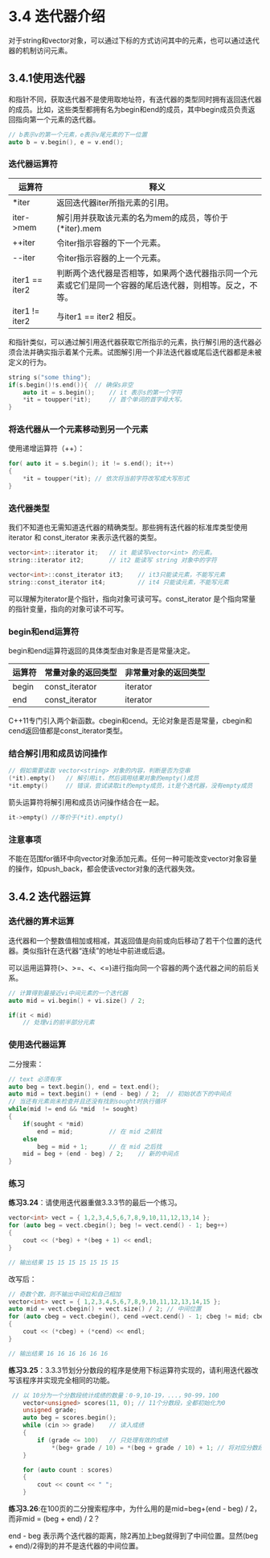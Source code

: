 # 3.4 迭代器介绍

对于string和vector对象，可以通过下标的方式访问其中的元素，也可以通过迭代器的机制访问元素。

## 3.4.1使用迭代器

和指针不同，获取迭代器不是使用取地址符，有迭代器的类型同时拥有返回迭代器的成员。比如，这些类型都拥有名为begin和end的成员，其中begin成员负责返回指向第一个元素的迭代器。

```c++
// b表示v的第一个元素，e表示v尾元素的下一位置
auto b = v.begin(), e = v.end();
```

### 迭代器运算符

| 运算符         | 释义                                                         |
| -------------- | ------------------------------------------------------------ |
| *iter          | 返回迭代器iter所指元素的引用。                               |
| iter->mem      | 解引用并获取该元素的名为mem的成员，等价于(*iter).mem         |
| ++iter         | 令iter指示容器的下一个元素。                                 |
| --iter         | 令iter指示容器的上一个元素。                                 |
| iter1 == iter2 | 判断两个迭代器是否相等，如果两个迭代器指示同一个元素或它们是同一个容器的尾后迭代器，则相等。反之，不等。 |
| iter1 != iter2 | 与iter1 == iter2 相反。                                      |

和指针类似，可以通过解引用迭代器获取它所指示的元素，执行解引用的迭代器必须合法并确实指示着某个元素。试图解引用一个非法迭代器或尾后迭代器都是未被定义的行为。

```c++
string s("some thing");
if(s.begin()!s.end()){	// 确保s非空
    auto it = s.begin();	// it 表示s的第一个字符
    *it = toupper(*it);		// 首个单词的首字母大写。
}
```

### 将迭代器从一个元素移动到另一个元素

使用递增运算符（++）：

```c++
for( auto it = s.begin(); it != s.end(); it++)
{
    *it = toupper(*it);	// 依次将当前字符改写成大写形式
}
```

### 迭代器类型

我们不知道也无需知道迭代器的精确类型。那些拥有迭代器的标准库类型使用 iterator 和 const_iterator 来表示迭代器的类型。

```c++
vector<int>::iterator it;	// it 能读写vector<int> 的元素。
string::iterator it2;		// it2 能读写 string 对象中的字符

vector<int>::const_iterator it3;	// it3只能读元素，不能写元素
string::const_iterator it4;			// it4 只能读元素，不能写元素
```

可以理解为iterator是个指针，指向对象可读可写。const_iterator 是个指向常量的指针变量，指向的对象可读不可写。

### begin和end运算符

begin和end运算符返回的具体类型由对象是否是常量决定。

| 运算符 | 常量对象的返回类型 | 非常量对象的返回类型 |
| ------ | ------------------ | -------------------- |
| begin  | const_iterator     | iterator             |
| end    | const_iterator     | iterator             |

C++11专门引入两个新函数。cbegin和cend。无论对象是否是常量，cbegin和cend返回值都是const_iterator类型。

### 结合解引用和成员访问操作

```c++
// 假如需要读取 vector<string> 对象的内容，判断是否为空串
(*it).empty()	// 解引用it，然后调用结果对象的empty()成员
*it.empty()		// 错误，尝试读取it的empty成员，it是个迭代器，没有empty成员
```

箭头运算符将解引用和成员访问操作结合在一起。

```c++
it->empty()	//等价于(*it).empty() 
```

### 注意事项

不能在范围for循环中向vector对象添加元素。任何一种可能改变vector对象容量的操作，如push_back，都会使该vector对象的迭代器失效。

## 3.4.2 迭代器运算

### 迭代器的算术运算

迭代器和一个整数值相加或相减，其返回值是向前或向后移动了若干个位置的迭代器。类似指针在迭代器“连续”的地址中前进或后退。

可以运用运算符(>、>=、<、<=)进行指向同一个容器的两个迭代器之间的前后关系。

```c++
// 计算得到最接近vi中间元素的一个迭代器
auto mid = vi.begin() + vi.size() / 2;

if(it < mid)
	// 处理vi的前半部分元素
```

### 使用迭代器运算

二分搜索：

```c++
// text 必须有序
auto beg = text.begin(), end = text.end();
auto mid = text.begin() + (end - beg) / 2;	// 初始状态下的中间点
// 当还有元素尚未检查并且还没有找到sought时执行循环
while(mid != end && *mid  != sought)
{
    if(sought < *mid)
        end = mid;			// 在 mid 之前找
    else
        beg = mid + 1;		// 在 mid 之后找
    mid = beg + (end - beg) / 2;	// 新的中间点
}
```

### 练习

**练习3.24**：请使用迭代器重做3.3.3节的最后一个练习。

```c++
vector<int> vect = { 1,2,3,4,5,6,7,8,9,10,11,12,13,14 };
for (auto beg = vect.cbegin(); beg != vect.cend() - 1; beg++)
{
    cout << (*beg) + *(beg + 1) << endl;
}

// 输出结果 15 15 15 15 15 15 15
```

改写后：

```c++
// 奇数个数，则不输出中间位和自己相加
vector<int> vect = { 1,2,3,4,5,6,7,8,9,10,11,12,13,14,15 };
auto mid = vect.cbegin() + vect.size() / 2; // 中间位置
for (auto cbeg = vect.cbegin(), cend =vect.cend() - 1; cbeg != mid; cbeg++, cend--)
{
    cout << (*cbeg) + (*cend) << endl;
}

// 输出结果 16 16 16 16 16 16
```

**练习3.25**：3.3.3节划分分数段的程序是使用下标运算符实现的，请利用迭代器改写该程序并实现完全相同的功能。

```c++
 // 以 10分为一个分数段统计成绩的数量：0-9,10-19，...，90-99，100
    vector<unsigned> scores(11, 0);	// 11个分数段，全都初始化为0
    unsigned grade;
    auto beg = scores.begin();
    while (cin >> grade)	// 读入成绩
    {
        if (grade <= 100)	// 只处理有效的成绩
            *(beg+ grade / 10) = *(beg + grade / 10) + 1; // 将对应分数段的计数值+1
    }

    for (auto count : scores)
    {
        cout << count << " ";
    }
```

**练习3.26**:在100页的二分搜索程序中，为什么用的是mid=beg+(end - beg) / 2，而非mid = (beg + end) / 2？

end - beg 表示两个迭代器的距离，除2再加上beg就得到了中间位置。显然(beg + end)/2得到的并不是迭代器的中间位置。